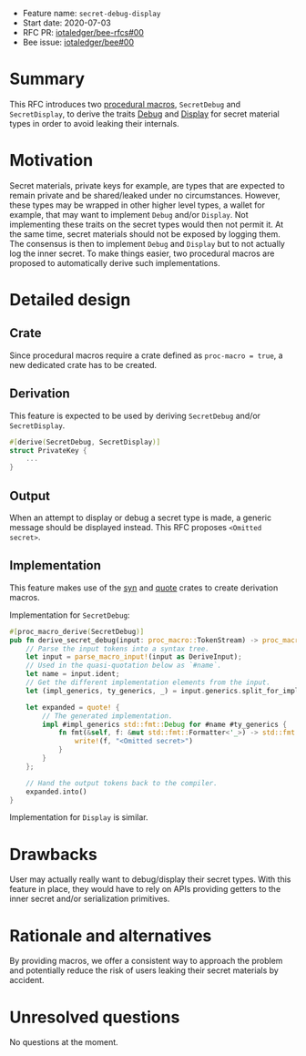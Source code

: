 + Feature name: `secret-debug-display`
+ Start date: 2020-07-03
+ RFC PR: [iotaledger/bee-rfcs#00](https://github.com/iotaledger/bee-rfcs/pull/00)
+ Bee issue: [iotaledger/bee#00](https://github.com/iotaledger/bee/issues/00)

# Summary

This RFC introduces two [procedural macros](https://doc.rust-lang.org/reference/procedural-macros.html), `SecretDebug`
and `SecretDisplay`, to derive the traits [Debug](https://doc.rust-lang.org/std/fmt/trait.Debug.html) and
[Display](https://doc.rust-lang.org/std/fmt/trait.Display.html) for secret material types in order to avoid leaking
their internals.

# Motivation

Secret materials, private keys for example, are types that are expected to remain private and be shared/leaked under no
circumstances. However, these types may be wrapped in other higher level types, a wallet for example, that may want to
implement `Debug` and/or `Display`. Not implementing these traits on the secret types would then not permit it.
At the same time, secret materials should not be exposed by logging them. The consensus is then to implement `Debug` and
`Display` but to not actually log the inner secret. To make things easier, two procedural macros are proposed to
automatically derive  such implementations.

# Detailed design

## Crate

Since procedural macros require a crate defined as `proc-macro = true`, a new dedicated crate has to be created.

## Derivation

This feature is expected to be used by deriving `SecretDebug` and/or `SecretDisplay`.

```rust
#[derive(SecretDebug, SecretDisplay)]
struct PrivateKey {
    ...
}
```

## Output

When an attempt to display or debug a secret type is made, a generic message should be displayed instead.
This RFC proposes `<Omitted secret>`.

## Implementation

This feature makes use of the [syn](https://crates.io/crates/syn) and [quote](https://crates.io/crates/quote) crates to
create derivation macros.

Implementation for `SecretDebug`:
```rust
#[proc_macro_derive(SecretDebug)]
pub fn derive_secret_debug(input: proc_macro::TokenStream) -> proc_macro::TokenStream {
    // Parse the input tokens into a syntax tree.
    let input = parse_macro_input!(input as DeriveInput);
    // Used in the quasi-quotation below as `#name`.
    let name = input.ident;
    // Get the different implementation elements from the input.
    let (impl_generics, ty_generics, _) = input.generics.split_for_impl();

    let expanded = quote! {
        // The generated implementation.
        impl #impl_generics std::fmt::Debug for #name #ty_generics {
            fn fmt(&self, f: &mut std::fmt::Formatter<'_>) -> std::fmt::Result {
                write!(f, "<Omitted secret>")
            }
        }
    };

    // Hand the output tokens back to the compiler.
    expanded.into()
}
```

Implementation for `Display` is similar.

# Drawbacks

User may actually really want to debug/display their secret types. With this feature in place, they would have to rely
on APIs providing getters to the inner secret and/or serialization primitives.

# Rationale and alternatives

By providing macros, we offer a consistent way to approach the problem and potentially reduce the risk of users leaking
their secret materials by accident.

# Unresolved questions

No questions at the moment.
